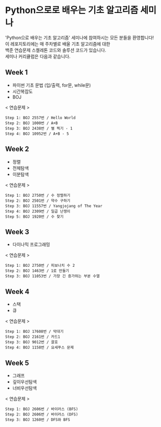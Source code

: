 # Python으로로 배우는 기초 알고리즘 세미나
'Python으로 배우는 기초 알고리즘' 세미나에 참여하시는 모든 분들을 환영합니다!  
이 레포지토리에는 매 주차별로 배울 기초 알고리즘에 대한  
백준 연습문제 스켈레톤 코드와 솔루션 코드가 있습니다.  
세미나 커리큘럼은 다음과 같습니다.  

## Week 1
- 파이썬 기초 문법 (입/출력, for문, while문)
- 시간복잡도
- BOJ

< 연습문제 >
```
Step 1: BOJ 2557번 / Hello World
Step 2: BOJ 1000번 / A+B
Step 3: BOJ 2438번 / 별 찍기 - 1
Step 4: BOJ 10952번 / A+B - 5
```

## Week 2
- 정렬
- 전체탐색
- 이분탐색

< 연습문제 >
```
Step 1: BOJ 2750번 / 수 정렬하기
Step 2: BOJ 2501번 / 약수 구하기
Step 3: BOJ 11557번 / Yangjojang of The Year
Step 4: BOJ 2309번 / 일곱 난쟁이
Step 5: BOJ 1920번 / 수 찾기
```

## Week 3
- 다이나믹 프로그래밍

< 연습문제 >
```
Step 1: BOJ 2750번 / 피보나치 수 2
Step 2: BOJ 1463번 / 1로 만들기
Step 3: BOJ 11053번 / 가장 긴 증가하는 부분 수열
```

## Week 4
- 스택
- 큐

< 연습문제 >
```
Step 1: BOJ 17608번 / 막대기
Step 2: BOJ 2161번 / 카드1
Step 3: BOJ 9012번 / 괄호
Step 4: BOJ 1158번 / 요세푸스 문제
```

## Week 5
- 그래프
- 깊이우선탐색
- 너비우선탐색

< 연습문제 >
```
Step 1: BOJ 2606번 / 바이러스 (BFS)
Step 2: BOJ 2606번 / 바이러스 (DFS)
Step 3: BOJ 1260번 / DFS와 BFS
```
